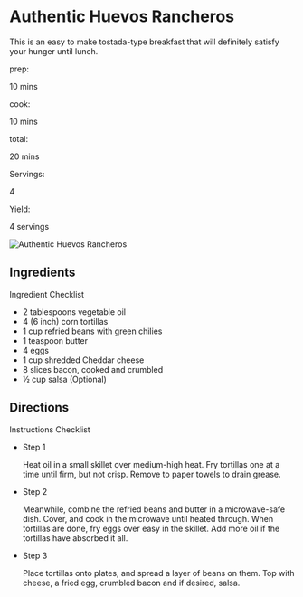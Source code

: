 # Authentic Huevos Rancheros

This is an easy to make tostada-type breakfast that will definitely satisfy your hunger until lunch.

prep:

10 mins

cook:

10 mins

total:

20 mins

Servings:

4

Yield:

4 servings

![Authentic Huevos Rancheros](https://imagesvc.meredithcorp.io/v3/mm/image?q=85&c=sc&poi=face&w=300&h=300&url=https%3A%2F%2Fcf-images.us-east-1.prod.boltdns.net%2Fv1%2Fstatic%2F1033249144001%2F52e16692-9b57-4ac3-a73d-7f3b093f5630%2F09d38908-6f75-40bb-957d-dbab541cffda%2F1280x720%2Fmatch%2Fimage.jpg)

## Ingredients

Ingredient Checklist

-   2 tablespoons vegetable oil
-   4 (6 inch) corn tortillas
-   1 cup refried beans with green chilies
-   1 teaspoon butter
-   4 eggs
-   1 cup shredded Cheddar cheese
-   8 slices bacon, cooked and crumbled
-   ½ cup salsa (Optional)

## Directions

Instructions Checklist

-   Step 1
    
    Heat oil in a small skillet over medium-high heat. Fry tortillas one at a time until firm, but not crisp. Remove to paper towels to drain grease.
    
-   Step 2
    
    Meanwhile, combine the refried beans and butter in a microwave-safe dish. Cover, and cook in the microwave until heated through. When tortillas are done, fry eggs over easy in the skillet. Add more oil if the tortillas have absorbed it all.
    
-   Step 3
    
    Place tortillas onto plates, and spread a layer of beans on them. Top with cheese, a fried egg, crumbled bacon and if desired, salsa.